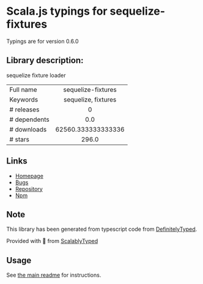
# Scala.js typings for sequelize-fixtures

Typings are for version 0.6.0

## Library description:
sequelize fixture loader

|                    |                 |
| ------------------ | :-------------: |
| Full name          | sequelize-fixtures |
| Keywords           | sequelize, fixtures |
| # releases         | 0 |
| # dependents       | 0.0 |
| # downloads        | 62560.333333333336 |
| # stars            | 296.0 |

## Links
- [Homepage](https://github.com/domasx2/sequelize-fixtures#readme)
- [Bugs](https://github.com/domasx2/sequelize-fixtures/issues)
- [Repository](https://github.com/domasx2/sequelize-fixtures)
- [Npm](https://www.npmjs.com/package/sequelize-fixtures)
    


## Note
This library has been generated from typescript code from [DefinitelyTyped](https://definitelytyped.org).

Provided with :purple_heart: from [ScalablyTyped](https://github.com/oyvindberg/ScalablyTyped)

## Usage
See [the main readme](../../readme.md) for instructions.


